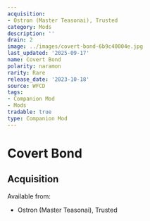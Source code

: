 ```yaml
---
acquisition:
- Ostron (Master Teasonai), Trusted
category: Mods
description: ''
drain: 2
image: ../images/covert-bond-6b9c40004e.jpg
last_updated: '2025-09-17'
name: Covert Bond
polarity: naramon
rarity: Rare
release_date: '2023-10-18'
source: WFCD
tags:
- Companion Mod
- Mods
tradable: true
type: Companion Mod
---
```


# Covert Bond

## Acquisition

Available from:
- Ostron (Master Teasonai), Trusted

